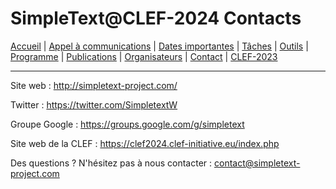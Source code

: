 # SimpleText@CLEF-2024 Contacts

[Accueil](./) | [Appel à communications](./CFP-en-fr-C) | [Dates importantes](./dates-en-fr-C) | [Tâches](./tasks-en-fr-C) | [Outils](./tools-en-fr-C) | [Programme](./program-en-fr-C) | [Publications](./publications-en-fr-C) | [Organisateurs](./organizers-en-fr-C) | [Contact](./contact-en-fr-C) | [CLEF-2023](https://simpletext-project.com/2023/clef/)


---

Site web : http://simpletext-project.com/

Twitter : https://twitter.com/SimpletextW

Groupe Google : https://groups.google.com/g/simpletext

Site web de la CLEF : https://clef2024.clef-initiative.eu/index.php 
 
Des questions ? N'hésitez pas à nous contacter : contact@simpletext-project.com

